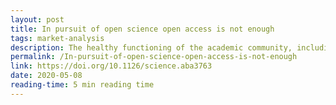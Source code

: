 ```yaml
---
layout: post
title: In pursuit of open science open access is not enough
tags: market-analysis
description: The healthy functioning of the academic community, including fair terms and conditions from commercial partners, requires that the global marketplace for data analytics and knowledge infrastructure be kept open to real competition.
permalink: /In-pursuit-of-open-science-open-access-is-not-enough
link: https://doi.org/10.1126/science.aba3763
date: 2020-05-08
reading-time: 5 min reading time
---
```

